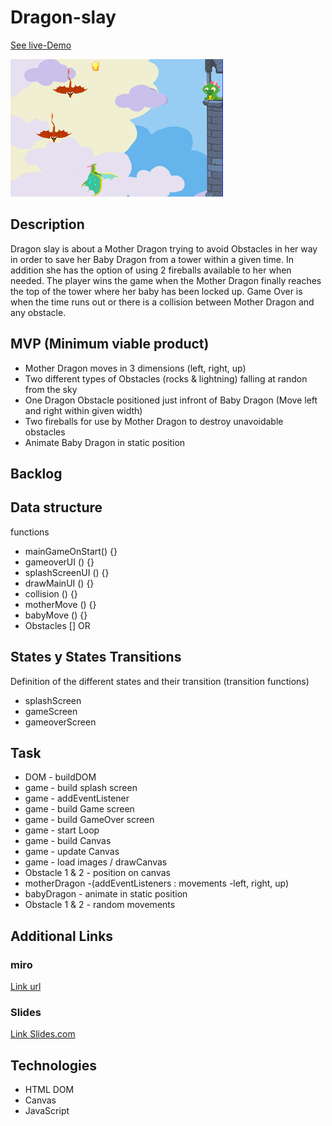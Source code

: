 # Dragon-slay

[See live-Demo](https://cleverttech.github.io/Dragon-slay/)

<img src="https://github.com/Cleverttech/Dragon-slay/blob/main/dragon-demo.PNG" alt="demo-Image" margin="auto 0px" width="340" height="220"/>


## Description
Dragon slay is about a Mother Dragon trying to avoid Obstacles in her way in order to save her Baby Dragon from a tower within a given time. In addition she has the option of using 2 fireballs available to her when needed. The player wins the game when the Mother Dragon finally reaches the top of the tower where her baby has been locked up. Game Over is when the time runs out or there is a collision between Mother Dragon and any obstacle.


## MVP (Minimum viable product)
- Mother Dragon moves in 3 dimensions (left, right, up)
- Two different types of Obstacles (rocks & lightning) falling at randon from the sky
- One Dragon Obstacle positioned just infront of Baby Dragon (Move left and right within given width)
- Two fireballs for use by Mother Dragon to destroy unavoidable obstacles
- Animate Baby Dragon in static position


## Backlog


## Data structure
functions
- mainGameOnStart() {}
- gameoverUI () {}
- splashScreenUI () {}
- drawMainUI () {}
- collision () {}
- motherMove () {}
- babyMove () {}
- Obstacles [] OR



## States y States Transitions
Definition of the different states and their transition (transition functions)

- splashScreen
- gameScreen
- gameoverScreen



## Task
- DOM  - buildDOM
- game - build splash screen
- game - addEventListener 
- game - build Game screen
- game - build GameOver screen
- game - start Loop
- game - build Canvas
- game - update Canvas
- game - load images / drawCanvas
- Obstacle 1 & 2 - position on canvas
- motherDragon -(addEventListeners : movements -left, right, up)
- babyDragon - animate in static position
- Obstacle 1 & 2 - random movements



## Additional Links


### miro
[Link url](https://miro.com/app/board/o9J_lMeHRrU=/)


### Slides
[Link Slides.com](http://slides.com)

## Technologies
- HTML DOM
- Canvas
- JavaScript


